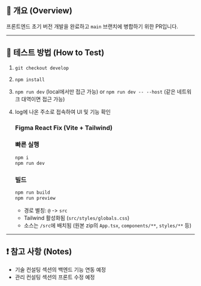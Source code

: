 ## 📝 개요 (Overview)

프론트엔드 초기 버전 개발을 완료하고 `main` 브랜치에 병합하기 위한 PR입니다.

---

## 🧪 테스트 방법 (How to Test)

1. `git checkout develop`
2. `npm install`
3. `npm run dev` (local에서만 접근 가능) or `npm run dev -- --host` (같은 네트워크 대역이면 접근 가능)
4. log에 나온 주소로 접속하여 UI 및 기능 확인

    ### Figma React Fix (Vite + Tailwind)

    ### 빠른 실행
    ```bash
    npm i
    npm run dev
    ```

    ### 빌드
    ```bash
    npm run build
    npm run preview
    ```

    - 경로 별칭: `@` -> `src`
    - Tailwind 활성화됨 (`src/styles/globals.css`)
    - 소스는 `/src`에 배치됨 (원본 zip의 `App.tsx`, `components/**`, `styles/**` 등)

---

## ❗ 참고 사항 (Notes)

- 기술 컨설팅 섹션의 백엔드 기능 연동 예정
- 관리 컨설팅 섹션의 프론트 수정 예정
